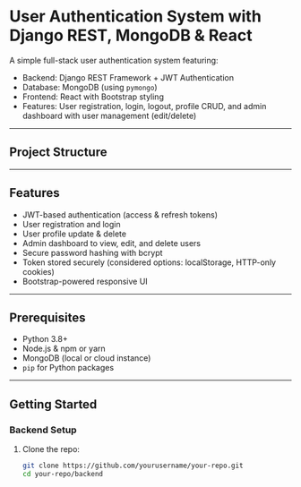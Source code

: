 # User Authentication System with Django REST, MongoDB & React

A simple full-stack user authentication system featuring:

- Backend: Django REST Framework + JWT Authentication
- Database: MongoDB (using `pymongo`)
- Frontend: React with Bootstrap styling
- Features: User registration, login, logout, profile CRUD, and admin dashboard with user management (edit/delete)

---

## Project Structure


---

## Features

- JWT-based authentication (access & refresh tokens)
- User registration and login
- User profile update & delete
- Admin dashboard to view, edit, and delete users
- Secure password hashing with bcrypt
- Token stored securely (considered options: localStorage, HTTP-only cookies)
- Bootstrap-powered responsive UI

---

## Prerequisites

- Python 3.8+
- Node.js & npm or yarn
- MongoDB (local or cloud instance)
- `pip` for Python packages

---

## Getting Started

### Backend Setup

1. Clone the repo:

   ```bash
   git clone https://github.com/yourusername/your-repo.git
   cd your-repo/backend




